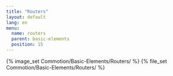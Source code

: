 ```yaml
---
title: "Routers"
layout: default
lang: en
menu:
  name: routers
  parent: basic-elements
  position: 15
---
```

{% image_set Commotion/Basic-Elements/Routers/ %}
{% file_set Commotion/Basic-Elements/Routers/ %}
